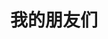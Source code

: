 ---
layout: links     # 必须
title: 我的朋友们   # 可选，这是友链页的标题
music:
	type: song
	id: 27808044
links:
  - group: 技术大佬
    icon: fas fa-user-tie
    items:
    - name: xaoxuu
      avatar: https://cdn.jsdelivr.net/gh/xaoxuu/cdn-assets/avatar/avatar.png
      url: https://xaoxuu.com
      tags: [ios]
    - name: TRHX’S BLOG
      avatar: https://cdn.jsdelivr.net/gh/TRHX/CDN-for-itrhx.com@3.1.1/images/trhx.png
      url: https://www.itrhx.com/
      tags: [Python, 爬虫, 前端]
    - name: hojun
      avatar: https://cdn.jsdelivr.net/gh/honjun/ImageHosting/sina/006bYVyvgy1ftand2qurdj303c03cdfv.jpg
      url: https://www.hojun.cn
      tags: [一个好奇的博客]
    - name: JerryC
      avatar: https://jerryc.me/img/avatar.png
      url: https://jerryc.me/
      tags: [今日事,今日毕]
    - name: kelevc
      avatar: https://skyqin1999.oss-cn-beijing.aliyuncs.com/Blog/site/233.jpg
      url: http://www.kelevc.cn/
      tags: [没有绝对真理]
---